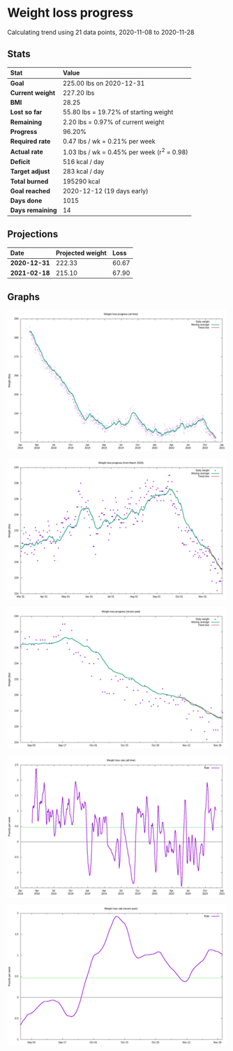 # Weight loss progress

Calculating trend using 21 data points, 2020-11-08 to 2020-11-28

## Stats

Stat|Value
:-|:-
**Goal**|225.00 lbs on 2020-12-31
**Current weight**|227.20 lbs
**BMI**|28.25
**Lost so far**|55.80 lbs = 19.72% of starting weight
**Remaining**|2.20 lbs =  0.97% of current  weight
**Progress**|96.20%
**Required rate**|0.47 lbs / wk = 0.21% per week
**Actual rate**|1.03 lbs / wk = 0.45% per week  (r<sup>2</sup> = 0.98)
**Deficit**|516 kcal / day
**Target adjust**|283 kcal / day
**Total burned**|195290 kcal
**Goal reached**|2020-12-12 (19 days early)
**Days done**|1015
**Days remaining**|14

## Projections

Date|Projected weight|Loss
:-|:-|:-
**2020-12-31**|222.33|60.67
**2021-02-18**|215.10|67.90

## Graphs

![](weight-graph-alltime.png)

![](weight-graph-covid.png)

![](weight-graph-recent.png)

![](rate-graph-alltime.png)

![](rate-graph-recent.png)
